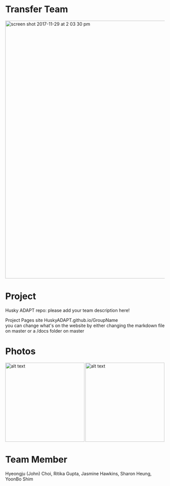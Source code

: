 # Transfer Team
<img width="815" alt="screen shot 2017-11-29 at 2 03 30 pm" src="https://user-images.githubusercontent.com/32564446/33401500-604a23ce-d50e-11e7-8287-e2a3b0c2120f.png">

# Project


Husky ADAPT repo: please add your team description here!


Project Pages site HuskyADAPT.github.io/GroupName	
you can change what's on the website by either changing the markdown file on master or a /docs folder on master


# Photos
<img align="left" src="https://user-images.githubusercontent.com/32564446/33404797-8233f13e-d51a-11e7-9668-f50c657e7aa6.jpeg" alt="alt text" width="250" height="250">
<img src="https://user-images.githubusercontent.com/32564446/33404803-868992f2-d51a-11e7-8521-7e98b8356497.jpeg" alt="alt text" width="250" height="250">


# Team Member
Hyeongju (John) Choi, Ritika Gupta, Jasmine Hawkins, Sharon Heung, YoonBo Shim
